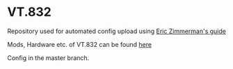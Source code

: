 # VT.832

Repository used for automated config upload using [Eric Zimmerman's guide](https://docs.vorondesign.com/community/howto/EricZimmerman/BackupConfigToGithub.html)

Mods, Hardware etc. of VT.832 can be found [here](https://github.com/spitzbirne32/Voron/tree/main/VT.832)

Config in the master branch.
